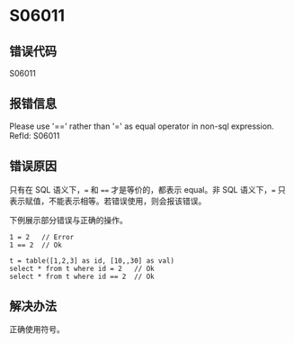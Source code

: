 # S06011

## 错误代码

S06011

## 报错信息

Please use '==' rather than '=' as equal operator in non-sql expression. RefId:
S06011

## 错误原因

只有在 SQL 语义下，`=` 和 `==` 才是等价的，都表示 equal。非 SQL
语义下，`=` 只表示赋值，不能表示相等。若错误使用，则会报该错误。

下例展示部分错误与正确的操作。

```
1 = 2   // Error
1 == 2  // Ok

t = table([1,2,3] as id, [10,,30] as val)
select * from t where id = 2   // Ok
select * from t where id == 2  // Ok
```

## 解决办法

正确使用符号。

